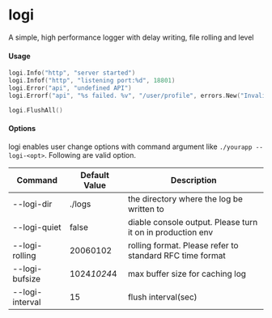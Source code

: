 # logi
A simple, high performance logger with delay writing, file rolling and level

#### Usage

```go
logi.Info("http", "server started")
logi.Infof("http", "listening port:%d", 18801)
logi.Error("api", "undefined API")
logi.Errorf("api", "%s failed. %v", "/user/profile", errors.New("Invalid ID"))

logi.FlushAll()
```

#### Options
logi enables user change options with command argument like  `./yourapp --logi-<opt>`. Following are valid option.

| Command | Default Value |  Description |
| --- | --- | --- |
| --logi-dir | ./logs  | the directory where the log be written to |
| --logi-quiet | false | diable console output. Please turn it on in production env |
| --logi-rolling | 20060102  | rolling format. Please refer to standard RFC time format |
| --logi-bufsize | 1024*1024*4  | max buffer size for caching log |
| --logi-interval | 15  | flush interval(sec) |
